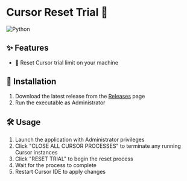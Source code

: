 # Cursor Reset Trial 🔄

![Python](https://img.shields.io/badge/python-3.10-blue.svg)

## ✨ Features

- 🔄 Reset Cursor trial limit on your machine

## 🚀 Installation

1. Download the latest release from the [Releases](https://github.com/ovftank/cursor-reset-trial/releases/download/v1.0.0/CursorResetTrial.exe) page
2. Run the executable as Administrator

## 🛠️ Usage

1. Launch the application with Administrator privileges
2. Click "CLOSE ALL CURSOR PROCESSES" to terminate any running Cursor instances
3. Click "RESET TRIAL" to begin the reset process
4. Wait for the process to complete
5. Restart Cursor IDE to apply changes